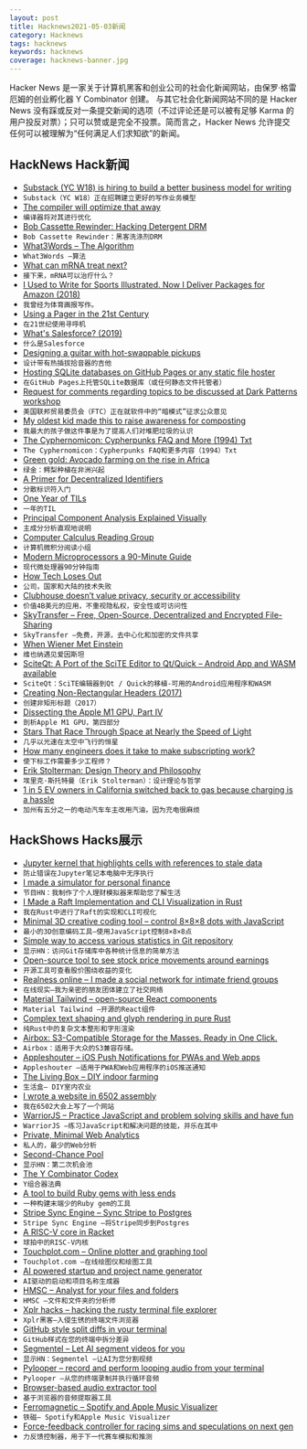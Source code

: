 ```yaml
---
layout: post
title: Hacknews2021-05-03新闻
category: Hacknews
tags: hacknews
keywords: hacknews
coverage: hacknews-banner.jpg
---
```


Hacker News 是一家关于计算机黑客和创业公司的社会化新闻网站，由保罗·格雷厄姆的创业孵化器 Y Combinator 创建。
与其它社会化新闻网站不同的是 Hacker News 没有踩或反对一条提交新闻的选项（不过评论还是可以被有足够 Karma 的用户投反对票）；只可以赞或是完全不投票。简而言之，Hacker News 允许提交任何可以被理解为“任何满足人们求知欲”的新闻。

## HackNews Hack新闻


- [Substack (YC W18) is hiring to build a better business model for writing](https://substack.com/jobs)
- `Substack（YC W18）正在招聘建立更好的写作业务模型`
- [The compiler will optimize that away](https://blog.royalsloth.eu/posts/the-compiler-will-optimize-that-away/)
- `编译器将对其进行优化`
- [Bob Cassette Rewinder: Hacking Detergent DRM](https://github.com/dekuNukem/bob_cassette_rewinder)
- `Bob Cassette Rewinder：黑客洗涤剂DRM`
- [What3Words – The Algorithm](https://cybergibbons.com/security-2/what3words-the-algorithm/)
- `What3Words –算法`
- [What can mRNA treat next?](https://qz.com/2001718/modernas-founder-says-mrna-can-treat-a-wide-range-of-diseases/)
- `接下来，mRNA可以治疗什么？`
- [I Used to Write for Sports Illustrated. Now I Deliver Packages for Amazon (2018)](https://www.theatlantic.com/ideas/archive/2018/12/what-its-like-to-deliver-packages-for-amazon/578986/)
- `我曾经为体育画报写作。`
- [Using a Pager in the 21st Century](https://dmitryelj.medium.com/howto-using-a-pager-in-the-21st-century-6a57454ecde8)
- `在21世纪使用寻呼机`
- [What's Salesforce? (2019)](https://retool.com/blog/salesforce-for-engineers/)
- `什么是Salesforce`
- [Designing a guitar with hot-swappable pickups](https://www.staycaffeinated.com/2021/05/02/designing-a-guitar-with-hot-swappable-pickups)
- `设计带有热插拔拾音器的吉他`
- [Hosting SQLite databases on GitHub Pages or any static file hoster](https://phiresky.github.io/blog/2021/hosting-sqlite-databases-on-github-pages/)
- `在GitHub Pages上托管SQLite数据库（或任何静态文件托管者）`
- [Request for comments regarding topics to be discussed at Dark Patterns workshop](https://www.regulations.gov/document/FTC-2021-0019-0001/comment)
- `美国联邦贸易委员会（FTC）正在就软件中的“暗模式”征求公众意见`
- [My oldest kid made this to raise awareness for composting](https://www.why-compost.org)
- `我最大的孩子做这件事是为了提高人们对堆肥垃圾的认识`
- [The Cyphernomicon: Cypherpunks FAQ and More (1994) Txt](https://nakamotoinstitute.org/static/docs/cyphernomicon.txt)
- `The Cyphernomicon：Cypherpunks FAQ和更多内容（1994）Txt`
- [Green gold: Avocado farming on the rise in Africa](https://www.dw.com/en/green-gold-avocado-farming-on-the-rise-in-africa/a-57390367)
- `绿金：鳄梨种植在非洲兴起`
- [A Primer for Decentralized Identifiers](https://w3c-ccg.github.io/did-primer/)
- `分散标识符入门`
- [One Year of TILs](https://simonwillison.net/2021/May/2/one-year-of-tils/)
- `一年的TIL`
- [Principal Component Analysis Explained Visually](https://setosa.io/ev/principal-component-analysis/)
- `主成分分析直观地说明`
- [Computer Calculus Reading Group](https://compcalc.github.io/)
- `计算机微积分阅读小组`
- [Modern Microprocessors a 90-Minute Guide](http://www.lighterra.com/papers/modernmicroprocessors/)
- `现代微处理器90分钟指南`
- [How Tech Loses Out](https://berthub.eu/articles/posts/how-tech-loses-out/)
- `公司，国家和大陆的技术失败`
- [Clubhouse doesn’t value privacy, security or accessibility](https://www.cigionline.org/articles/4-billion-app-doesnt-value-privacy-security-or-accessibility)
- `价值4B美元的应用，不重视隐私权，安全性或可访问性`
- [SkyTransfer – Free, Open-Source, Decentralized and Encrypted File-Sharing](https://skytransfer.hns.siasky.net/#/)
- `SkyTransfer –免费，开源，去中心化和加密的文件共享`
- [When Wiener Met Einstein](https://cantorsparadise.substack.com/p/when-wiener-met-einstein)
- `维也纳遇见爱因斯坦`
- [SciteQt: A Port of the SciTE Editor to Qt/Quick – Android App and WASM available](https://github.com/mneuroth/SciTEQt)
- `SciteQt：SciTE编辑器到Qt / Quick的移植-可用的Android应用程序和WASM`
- [Creating Non-Rectangular Headers (2017)](https://css-tricks.com/creating-non-rectangular-headers/)
- `创建非矩形标题（2017）`
- [Dissecting the Apple M1 GPU, Part IV](https://rosenzweig.io/blog/asahi-gpu-part-4.html)
- `剖析Apple M1 GPU，第四部分`
- [Stars That Race Through Space at Nearly the Speed of Light](https://www.scientificamerican.com/article/stars-that-race-through-space-at-nearly-the-speed-of-light/)
- `几乎以光速在太空中飞行的恒星`
- [How many engineers does it take to make subscripting work?](https://erthalion.info/2021/03/03/subscripting/)
- `使下标工作需要多少工程师？`
- [Erik Stolterman: Design Theory and Philosophy](https://www.designdisciplin.com/erik-stolterman/)
- `埃里克·斯托特曼（Erik Stolterman）：设计理论与哲学`
- [1 in 5 EV owners in California switched back to gas because charging is a hassle](https://www.businessinsider.com/electric-car-owners-switching-gas-charging-a-hassle-study-2021-4)
- `加州有五分之一的电动汽车车主改用汽油，因为充电很麻烦`


## HackShows Hacks展示

- [ Jupyter kernel that highlights cells with references to stale data](https://nbsafety.org)
- `防止错误在Jupyter笔记本电脑中无序执行`
- [ I made a simulator for personal finance](https://projectifi.io/)
- `节目HN：我制作了个人理财模拟器来帮助您了解生活`
- [ I Made a Raft Implementation and CLI Visualization in Rust](https://github.com/andreev-io/Raft)
- `我在Rust中进行了Raft的实现和CLI可视化`
- [ Minimal 3D creative coding tool – control 8×8×8 dots with JavaScript](https://doersino.github.io/tixyz/)
- `最小的3D创意编码工具–使用JavaScript控制8×8×8点`
- [ Simple way to access various statistics in Git repository](https://github.com/arzzen/git-quick-stats)
- `显示HN：访问Git存储库中各种统计信息的简单方法`
- [ Open-source tool to see stock price movements around earnings](https://benkaiser.github.io/earnings)
- `开源工具可查看股价围绕收益的变化`
- [ Realness online – I made a social network for intimate friend groups](https://github.com/realness-online/web)
- `在线现实–我为亲密的朋友团体建立了社交网络`
- [ Material Tailwind – open-source React components](https://material-tailwind.com/)
- `Material Tailwind –开源的React组件`
- [ Complex text shaping and glyph rendering in pure Rust](https://github.com/dfrg/swash)
- `纯Rust中的复杂文本整形和字形渲染`
- [ Airbox: S3-Compatible Storage for the Masses. Ready in One Click.](https://www.airbox.ai/blog/s3-compatible-storage-in-one-click/)
- `Airbox：适用于大众的S3兼容存储。`
- [ Appleshouter – iOS Push Notifications for PWAs and Web apps](https://github.com/kosmigramma/appleshouter)
- `Appleshouter –适用于PWA和Web应用程序的iOS推送通知`
- [ The Living Box – DIY indoor farming](https://thelivingbx.medium.com/the-living-box-d2e758608750)
- `生活盒– DIY室内农业`
- [ I wrote a website in 6502 assembly](https://www.mdw.la/mdwos/)
- `我在6502大会上写了一个网站`
- [ WarriorJS – Practice JavaScript and problem solving skills and have fun](https://github.com/olistic/warriorjs)
- `WarriorJS –练习JavaScript和解决问题的技能，并乐在其中`
- [ Private, Minimal Web Analytics](https://github.com/christian-fei/minimal-analytics)
- `私人的，最少的Web分析`
- [ Second-Chance Pool](https://news.ycombinator.com/pool)
- `显示HN：第二次机会池`
- [ The Y Combinator Codex](https://phoe.github.io/codex.html)
- `Y组合器法典`
- [ A tool to build Ruby gems with less ends](https://github.com/ch1c0t/bgem)
- `一种构建末端少的Ruby gem的工具`
- [ Stripe Sync Engine – Sync Stripe to Postgres](https://github.com/supabase/stripe-sync-engine)
- `Stripe Sync Engine –将Stripe同步到Postgres`
- [ A RISC-V core in Racket](http://guillaume.baierouge.fr/2021/04/23/simulating-digital-circuits-in-racket/a-risc-v-core-in-racket/index.html)
- `球拍中的RISC-V内核`
- [ Touchplot.com – Online plotter and graphing tool](https://touchplot.com)
- `Touchplot.com –在线绘图仪和绘图工具`
- [ AI powered startup and project name generator](https://namebatao.com/)
- `AI驱动的启动和项目名称生成器`
- [ HMSC – Analyst for your files and folders](https://github.com/Abdullah-V/HMSC)
- `HMSC –文件和文件夹的分析师`
- [ Xplr hacks – hacking the rusty terminal file explorer](https://github.com/sayanarijit/xplr/wiki/Hacks)
- `Xplr黑客–入侵生锈的终端文件浏览器`
- [ GitHub style split diffs in your terminal](https://github.com/banga/git-split-diffs)
- `GitHub样式在您的终端中拆分差异`
- [ Segmentel – Let AI segment videos for you](http://www.segmentel.com)
- `显示HN：Segmentel –让AI为您分割视频`
- [ Pylooper – record and perform looping audio from your terminal](https://github.com/qpwo/pylooper)
- `Pylooper –从您的终端录制并执行循环音频`
- [ Browser-based audio extractor tool](https://mastershot.app/tools/audio-extractor)
- `基于浏览器的音频提取器工具`
- [ Ferromagnetic – Spotify and Apple Music Visualizer](https://apps.apple.com/us/app/ferromagnetic/id1546537151)
- `铁磁– Spotify和Apple Music Visualizer`
- [ Force-feedback controller for racing sims and speculations on next gen](https://www.3am.engineering/works/controller-feedback/)
- `力反馈控制器，用于下一代赛车模拟和推测`

